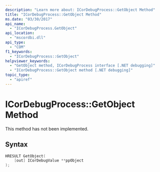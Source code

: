 ```yaml
---
description: "Learn more about: ICorDebugProcess::GetObject Method"
title: "ICorDebugProcess::GetObject Method"
ms.date: "03/30/2017"
api_name:
  - "ICorDebugProcess.GetObject"
api_location:
  - "mscordbi.dll"
api_type:
  - "COM"
f1_keywords:
  - "ICorDebugProcess::GetObject"
helpviewer_keywords:
  - "GetObject method, ICorDebugProcess interface [.NET debugging]"
  - "ICorDebugProcess::GetObject method [.NET debugging]"
topic_type:
  - "apiref"
---
```

# ICorDebugProcess::GetObject Method

This method has not been implemented.

## Syntax

```cpp
HRESULT GetObject(
    [out] ICorDebugValue **ppObject
);
```

